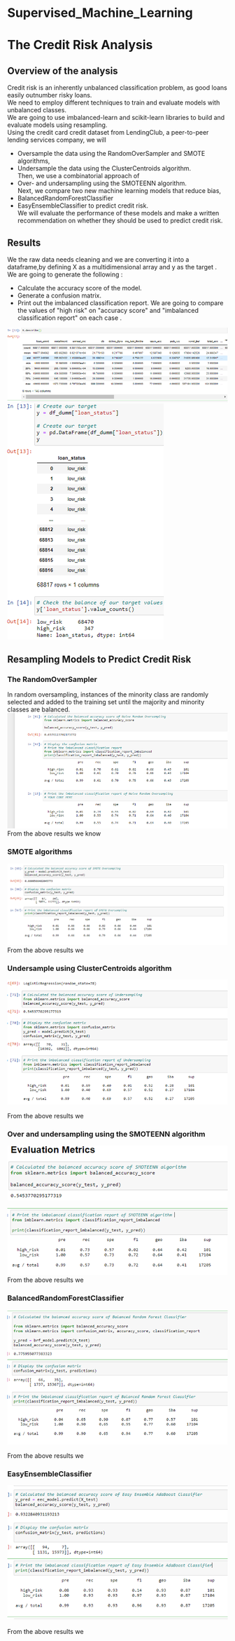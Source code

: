 # Supervised_Machine_Learning</br>
# The Credit Risk Analysis</br>
## Overview of the analysis</br>
Credit risk is an inherently unbalanced classification problem, as good loans easily outnumber risky loans.</br>
We need to employ different techniques to train and evaluate models with unbalanced classes. </br>
We are going to use imbalanced-learn and scikit-learn libraries to build and evaluate models using resampling.</br>
Using the credit card credit dataset from LendingClub, a peer-to-peer lending services company, we will  </br>
* Oversample the data using the RandomOverSampler and SMOTE algorithms, </br>
* Undersample the data using the ClusterCentroids algorithm. </br>
  Then, we use a combinatorial approach of </br>
* Over- and undersampling using the SMOTEENN algorithm. </br>
  Next, we compare two new machine learning models that reduce bias,</br>
* BalancedRandomForestClassifier </br>
* EasyEnsembleClassifier to predict credit risk.</br>
  We will evaluate the performance of these models and make a written recommendation on whether they should be used to predict credit risk.</br>
## Results </br>
 We the raw data needs cleaning and we are converting it into a dataframe,by defining X as a multidimensional array and y as the target .</br>
 We are going to generate the following :</br> 
 * Calculate the accuracy score of the model.
 * Generate a confusion matrix.
 * Print out the imbalanced classification report.
   We are going to compare the values of "high risk" on "accuracy score" and "imbalanced classification report" on each case .</br>
   
 ![Multidimentional array X](https://github.com/ramyasnl/Supervised_Machine_Learning/blob/master/SSMOD17/muliDX.png)
 ![Target y](https://github.com/ramyasnl/Supervised_Machine_Learning/blob/master/SSMOD17/y-target.png)
## Resampling Models to Predict Credit Risk </br>
### The RandomOverSampler </br>
In random oversampling, instances of the minority class are randomly selected and added to the training set until the majority and minority classes are balanced.</br>
![](https://github.com/ramyasnl/Supervised_Machine_Learning/blob/master/SSMOD17/randomsampling.png)</br>
From the above results we know

### SMOTE algorithms</br>
![](https://github.com/ramyasnl/Supervised_Machine_Learning/blob/master/SSMOD17/SMOTE.png)</br>
From the above results we </br>

### Undersample using ClusterCentroids algorithm </br>
![](https://github.com/ramyasnl/Supervised_Machine_Learning/blob/master/SSMOD17/undersampling.png)</br>

From the above results we </br>

### Over and undersampling using the SMOTEENN algorithm </br>
![](https://github.com/ramyasnl/Supervised_Machine_Learning/blob/master/SSMOD17/SMOTEENN_Accu.png)</br>

![](https://github.com/ramyasnl/Supervised_Machine_Learning/blob/master/SSMOD17/SMOTEENN_%20ICR.png)</br>
From the above results we </br>

### BalancedRandomForestClassifier</br>
![](https://github.com/ramyasnl/Supervised_Machine_Learning/blob/master/SSMOD17/BRC.png)</br>

From the above results we </br>

### EasyEnsembleClassifier</br>
![](https://github.com/ramyasnl/Supervised_Machine_Learning/blob/master/SSMOD17/EEAdaC.png)</br>
![]()</br>
From the above results we </br>
